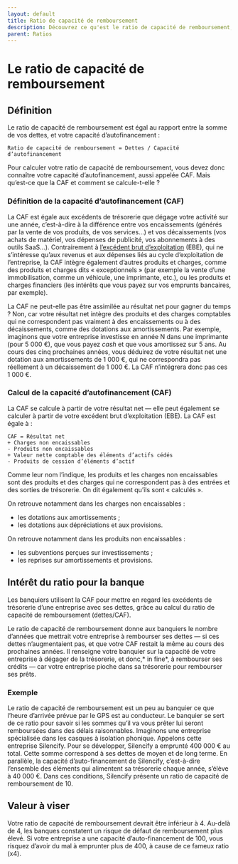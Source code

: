 ```yaml
---
layout: default
title: Ratio de capacité de remboursement
description: Découvrez ce qu'est le ratio de capacité de remboursement, et comment le calculer.
parent: Ratios
---
```


# Le ratio de capacité de remboursement

## Définition

Le ratio de capacité de remboursement est égal au rapport entre la somme de vos dettes, et votre capacité d’autofinancement :

```
Ratio de capacité de remboursement = Dettes / Capacité d’autofinancement
```

Pour calculer votre ratio de capacité de remboursement, vous devez donc connaître votre capacité d’autofinancement, aussi appelée CAF. Mais qu’est-ce que la CAF et comment se calcule-t-elle ?

### Définition de la capacité d’autofinancement (CAF)

La CAF est égale aux excédents de trésorerie que dégage votre activité sur une année, c’est-à-dire à la différence entre vos encaissements (générés par la vente de vos produits, de vos services…) et vos décaissements (vos achats de matériel, vos dépenses de publicité, vos abonnements à des outils SaaS…). Contrairement à [l’excédent brut d’exploitation](https://docs.google.com/document/d/1UDdvrctvYxUZsCVq3K6SntGirQ-Yd0oAaD4LLi58jLE/edit#) (EBE), qui ne s’intéresse qu’aux revenus et aux dépenses liés au cycle d’exploitation de l’entreprise, la CAF intègre également d’autres produits et charges, comme des produits et charges dits « exceptionnels » (par exemple la vente d’une immobilisation, comme un véhicule, une imprimante, etc.), ou les produits et charges financiers (les intérêts que vous payez sur vos emprunts bancaires, par exemple).

La CAF ne peut-elle pas être assimilée au résultat net pour gagner du temps ? Non, car votre résultat net intègre des produits et des charges comptables qui ne correspondent pas vraiment à des encaissements ou à des décaissements, comme des dotations aux amortissements. Par exemple, imaginons que votre entreprise investisse en année N dans une imprimante (pour 5 000 €), que vous payez *cash* et que vous amortissez sur 5 ans. Au cours des cinq prochaines années, vous déduirez de votre résultat net une dotation aux amortissements de 1 000 €, qui ne correspondra pas réellement à un décaissement de 1 000 €. La CAF n’intégrera donc pas ces 1 000 €.

### Calcul de la capacité d’autofinancement (CAF)

La CAF se calcule à partir de votre résultat net — elle peut également se calculer à partir de votre excédent brut d’exploitation (EBE). La CAF est égale à :

```
CAF = Résultat net
+ Charges non encaissables
- Produits non encaissables
+ Valeur nette comptable des éléments d’actifs cédés
- Produits de cession d’éléments d’actif
```

Comme leur nom l’indique, les produits et les charges non encaissables sont des produits et des charges qui ne correspondent pas à des entrées et des sorties de trésorerie. On dit également qu’ils sont « calculés ».

On retrouve notamment dans les charges non encaissables :

* les dotations aux amortissements ;
* les dotations aux dépréciations et aux provisions.

On retrouve notamment dans les produits non encaissables :

* les subventions perçues sur investissements ;
* les reprises sur amortissements et provisions.

## Intérêt du ratio pour la banque

Les banquiers utilisent la CAF pour mettre en regard les excédents de trésorerie d’une entreprise avec ses dettes, grâce au calcul du ratio de capacité de remboursement (dettes/CAF).

Le ratio de capacité de remboursement donne aux banquiers le nombre d’années que mettrait votre entreprise à rembourser ses dettes — si ces dettes n’augmentaient pas, et que votre CAF restait la même au cours des prochaines années. Il renseigne votre banquier sur la capacité de votre entreprise à dégager de la trésorerie, et donc,* in fine*, à rembourser ses crédits — car votre entreprise pioche dans sa trésorerie pour rembourser ses prêts.

### Exemple

Le ratio de capacité de remboursement est un peu au banquier ce que l’heure d’arrivée prévue par le GPS est au conducteur. Le banquier se sert de ce ratio pour savoir si les sommes qu’il va vous prêter lui seront remboursées dans des délais raisonnables. Imaginons une entreprise spécialisée dans les casques à isolation phonique. Appelons cette entreprise Silencify. Pour se développer, Silencify a emprunté 400 000 € au total. Cette somme correspond à ses dettes de moyen et de long terme. En parallèle, la capacité d’auto-financement de Silencify, c’est-à-dire l’ensemble des éléments qui alimentent sa trésorerie chaque année, s’élève à 40 000 €. Dans ces conditions, Silencify présente un ratio de capacité de remboursement de 10.

## Valeur à viser

Votre ratio de capacité de remboursement devrait être inférieur à 4. Au-delà de 4, les banques constatent un risque de défaut de remboursement plus élevé. Si votre entreprise a une capacité d’auto-financement de 100, vous risquez d’avoir du mal à emprunter plus de 400, à cause de ce fameux ratio (x4).
